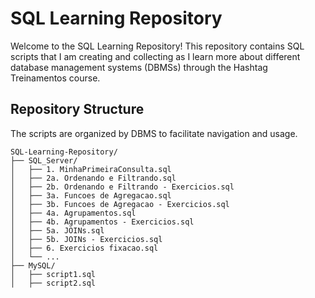 # SQL Learning Repository

Welcome to the SQL Learning Repository! This repository contains SQL scripts that I am creating and collecting as I learn more about different database management systems (DBMSs) through the Hashtag Treinamentos course.

## Repository Structure

The scripts are organized by DBMS to facilitate navigation and usage.

```plaintext
SQL-Learning-Repository/
├── SQL_Server/
│   ├── 1. MinhaPrimeiraConsulta.sql
│   ├── 2a. Ordenando e Filtrando.sql
│   ├── 2b. Ordenando e Filtrando - Exercicios.sql
│   ├── 3a. Funcoes de Agregacao.sql
│   ├── 3b. Funcoes de Agregacao - Exercicios.sql
│   ├── 4a. Agrupamentos.sql
│   ├── 4b. Agrupamentos - Exercicios.sql
│   ├── 5a. JOINs.sql
│   ├── 5b. JOINs - Exercicios.sql
│   ├── 6. Exercicios fixacao.sql
│   └── ...
├── MySQL/
│   ├── script1.sql
│   ├── script2.sql

